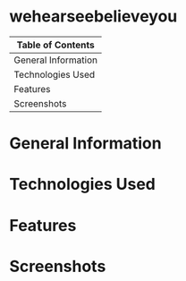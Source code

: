 # wehearseebelieveyou

Table of Contents |
------------ |
General Information |
Technologies Used |
Features |
Screenshots |

# General Information

# Technologies Used

# Features

# Screenshots


